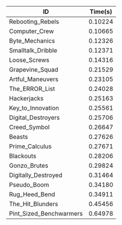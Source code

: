 |ID|Time(s)|
|-|-|
|Rebooting_Rebels|0.10224|
|Computer_Crew|0.10665|
|Byte_Mechanics|0.12326|
|Smalltalk_Dribble|0.12371|
|Loose_Screws|0.14316|
|Grapevine_Squad|0.21529|
|Artful_Maneuvers|0.23105|
|The_ERROR_List|0.24028|
|Hackerjacks|0.25163|
|Key_to_Innovation|0.25561|
|Digital_Destroyers|0.25706|
|Creed_Symbol|0.26647|
|Beasts|0.27626|
|Prime_Calculus|0.27671|
|Blackouts|0.28206|
|Gonzo_Brutes|0.29824|
|Digitally_Destroyed|0.31464|
|Pseudo_Boom|0.34180|
|Rug_Heed_Bend|0.34911|
|The_Hit_Blunders|0.45456|
|Pint_Sized_Benchwarmers|0.64978|
